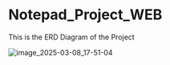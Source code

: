 # Notepad_Project_WEB


This is the ERD Diagram of the Project

![image_2025-03-08_17-51-04](https://github.com/user-attachments/assets/62e69d55-8c90-4eb8-8f57-e7e331630326)
